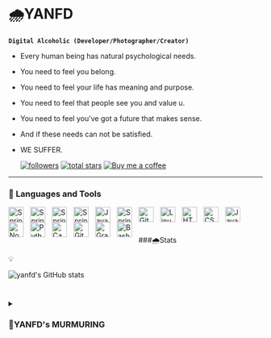 # 🌧️YANFD

**`Digital Alcoholic (Developer/Photographer/Creator)`**

- Every human being has natural psychological needs. 

- You need to feel you belong. 

- You need to feel your life has meaning and purpose. 

- You need to feel that people see you and value u. 

- You need to feel you’ve got a future that makes sense. 

- And if these needs can not be satisfied.
- WE SUFFER.

   <p align="left">
      <a href="https://www.youtube.com/c/fknight?sub_confirmation=1">
         </a> 
      <a href="https://www.youtube.com/c/fknight">
         </a> 
      <a href="https://github.com/yanfd?tab=followers">
         <img alt="followers" title="Follow me on Github" src="https://custom-icon-badges.demolab.com/github/followers/yanfd?color=236ad3&labelColor=1155ba&style=for-the-badge&logo=person-add&label=Follow&logoColor=white"/></a>
      <a href="https://github.com/yanfd?tab=repositories&sort=stargazers">
         <img alt="total stars" title="Total stars on GitHub" src="https://custom-icon-badges.demolab.com/github/stars/yanfd?color=55960c&style=for-the-badge&labelColor=488207&logo=star"/></a>
     <a href="https://ko-fi.com/yan365833" title="Buy me a coffee" rel="nofollow"><img src="https://camo.githubusercontent.com/1f9bdf8a7c1232ca3fa4cd3548607a52080d5c90fd4ced7b0ebea1b981dedc4b/68747470733a2f2f637573746f6d2d69636f6e2d6261646765732e64656d6f6c61622e636f6d2f62616467652f2d4275795f6d655f615f636f666665652d4646354535423f7374796c653d666f722d7468652d6261646765266c6f676f3d6b6f6669266c6f676f436f6c6f723d7768697465" alt="Buy me a coffee" data-canonical-src="https://custom-icon-badges.demolab.com/badge/-Buy_me_a_coffee-FF5E5B?style=for-the-badge&amp;logo=kofi&amp;logoColor=white" style="max-width: 100%;"></a>


   </p>

---

### 🧰 Languages and Tools

<img align="left" alt="Spring" width="30px" style="padding-right:10px;" src="https://cdn.jsdelivr.net/gh/devicons/devicon/icons/apple/apple-original.svg" />

<img align="left" alt="Spring" width="30px" style="padding-right:10px;" src="https://cdn.jsdelivr.net/gh/devicons/devicon/icons/ubuntu/ubuntu-plain.svg" />

<img align="left" alt="Spring" width="30px" style="padding-right:10px;" src="https://cdn.jsdelivr.net/gh/devicons/devicon/icons/visualstudio/visualstudio-plain.svg" />

<img align="left" alt="Spring" width="30px" style="padding-right:10px;" src="https://cdn.jsdelivr.net/gh/devicons/devicon/icons/mysql/mysql-original.svg" />

<img align="left" alt="Java" width="30px" style="padding-right:10px;" src="https://cdn.jsdelivr.net/gh/devicons/devicon/icons/java/java-original.svg"/>
<img align="left" alt="Spring" width="30px" style="padding-right:10px;" src="https://cdn.jsdelivr.net/gh/devicons/devicon/icons/spring/spring-original.svg" />
<img align="left" alt="Git" width="30px" style="padding-right:10px;" src="https://cdn.jsdelivr.net/gh/devicons/devicon/icons/git/git-original.svg" />
<img align="left" alt="Linux" width="30px" style="padding-right:10px;" src="https://cdn.jsdelivr.net/gh/devicons/devicon/icons/linux/linux-original.svg" />
<img align="left" alt="HTML" width="30px" style="padding-right:10px;" src="https://cdn.jsdelivr.net/gh/devicons/devicon/icons/html5/html5-plain.svg" />
<img align="left" alt="CSS" width="30px" style="padding-right:10px;" src="https://cdn.jsdelivr.net/gh/devicons/devicon/icons/css3/css3-plain.svg" />
<img align="left" alt="JavaScript" width="30px" style="padding-right:10px;" src="https://cdn.jsdelivr.net/gh/devicons/devicon/icons/javascript/javascript-plain.svg" />
<img align="left" alt="NodeJS" width="30px" style="padding-right:10px;" src="https://cdn.jsdelivr.net/gh/devicons/devicon/icons/nodejs/nodejs-original.svg" />
<img align="left" alt="Python" width="30px" style="padding-right:10px;" src="https://cdn.jsdelivr.net/gh/devicons/devicon/icons/python/python-plain.svg" />
<img align="left" alt="C++" width="30px" style="padding-right:10px;" src="https://cdn.jsdelivr.net/gh/devicons/devicon/icons/cplusplus/cplusplus-line.svg" />
<img align="left" alt="GitHub" width="30px" style="padding-right:10px;" src="https://cdn.jsdelivr.net/gh/devicons/devicon/icons/github/github-original.svg" />
<img align="left" alt="Gradle" width="30px" style="padding-right:10px;" src="https://cdn.jsdelivr.net/gh/devicons/devicon/icons/gradle/gradle-plain.svg" />
<img align="left" alt="Bash" width="30px" style="padding-right:10px;" src="https://cdn.jsdelivr.net/gh/devicons/devicon/icons/bash/bash-original.svg" />
<br />

#



###🌧️Stats

💡

![yanfd's GitHub stats](https://github-readme-stats.vercel.app/api?username=yanfd&show_icons=true&theme=transparent)



#  

<details>
    <summary><h3>🌃YANFD's MURMURING</h3></summary>
  <ul>
    <li>东京，预约不上的餐厅，做代理商的男友，有意义的工作，六本木之丘，影院的夜场电影，两日一夜的箱根旅行，海瑞温斯顿的钻戒，幸福的结婚，圆满人生的必需品。
</li><br/>
    <li>他突然停下来了，对我说侯琛，你真是我最好的朋友，
河北孩子不擅长说这个，我说快滚快滚。</li>
    <br/>
    <li>我也有点混乱，我特别容易感到尴尬，不善于公开的讲话，有些焦虑症而且对自己的身材不满意，15岁前没有亲过任何人，不喜欢被插入式的性爱，我被我喜欢的人伤过心，我也伤害过喜欢我的人。很多时候我觉得自己被别人误解，所以说我自己一团乱，不过我觉得所有少年都是如此。</li>
  </ul>

</details>
